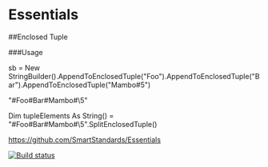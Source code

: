 # Essentials

##Enclosed Tuple

###Usage

sb = New StringBuilder().AppendToEnclosedTuple("Foo").AppendToEnclosedTuple("Bar").AppendToEnclosedTuple("Mambo#5")

"#Foo#Bar#Mambo\#\5"

Dim tupleElements As String() = "#Foo#Bar#Mambo\#\5".SplitEnclosedTuple()

https://github.com/SmartStandards/Essentials

[![Build status](https://dev.azure.com/SmartOpenSource/Smart%20Standards%20(Allgemein)/_apis/build/status/SmartStandards.Essentials)](https://dev.azure.com/SmartOpenSource/Smart%20Standards%20(Allgemein)/_build/latest?definitionId=15)
